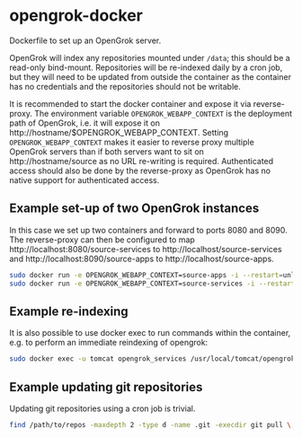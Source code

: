 # opengrok-docker
Dockerfile to set up an OpenGrok server.

OpenGrok will index any repositories mounted under ```/data```; this should be
a read-only bind-mount. Repositories will be re-indexed daily by a cron job,
but they will need to be updated from outside the container as the container
has no credentials and the repositories should not be writable.

It is recommended to start the docker container and expose it via
reverse-proxy. The environment variable ```OPENGROK_WEBAPP_CONTEXT``` is the
deployment path of OpenGrok, i.e. it will expose it on
http://hostname/$OPENGROK_WEBAPP_CONTEXT. Setting
```OPENGROK_WEBAPP_CONTEXT``` makes it easier to reverse proxy multiple
OpenGrok servers than if both servers want to sit on http://hostname/source as
no URL re-writing is required. Authenticated access should also be done by the
reverse-proxy as OpenGrok has no native support for authenticated access.

## Example set-up of two OpenGrok instances

In this case we set up two containers and forward to ports 8080 and 8090. The
reverse-proxy can then be configured to map
http://localhost:8080/source-services to http://localhost/source-services and
http://localhost:8090/source-apps to http://localhost/source-apps.

```bash
sudo docker run -e OPENGROK_WEBAPP_CONTEXT=source-apps -i --restart=unless-stopped --name=opengrok_apps -v /data/src-apps:/data:ro,Z -p 127.0.0.1:8090:8080 -t vertu20140207/opengrok:latest
sudo docker run -e OPENGROK_WEBAPP_CONTEXT=source-services -i --restart=unless-stopped --name=opengrok_services -v /data/src-services:/data:ro,Z -p 127.0.0.1:8080:8080 -t vertu20140207/opengrok:latest
```

## Example re-indexing
It is also possible to use docker exec to run commands within the container,
e.g. to perform an immediate reindexing of opengrok:

```bash
sudo docker exec -u tomcat opengrok_services /usr/local/tomcat/opengrok-1.0/bin/OpenGrok index /data
```

## Example updating git repositories
Updating git repositories using a cron job is trivial.

```bash
find /path/to/repos -maxdepth 2 -type d -name .git -execdir git pull \;
```
